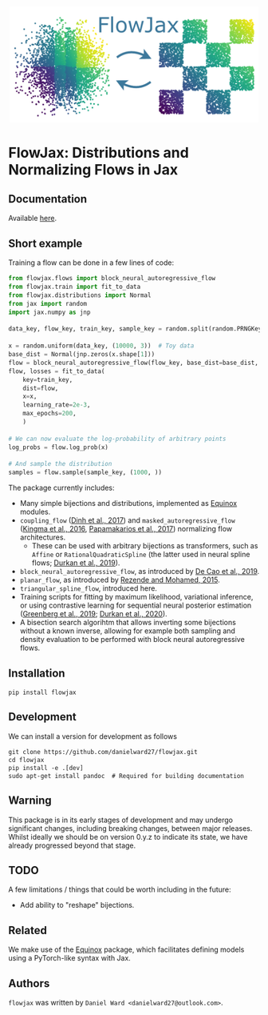 <div align="center">
<img src="./logo.png?raw=true" alt="logo" width="500" ></img>
</div>

# FlowJax: Distributions and Normalizing Flows in Jax

## Documentation
Available [here](https://danielward27.github.io/flowjax/index.html).

## Short example
Training a flow can be done in a few lines of code:

```python
from flowjax.flows import block_neural_autoregressive_flow
from flowjax.train import fit_to_data
from flowjax.distributions import Normal
from jax import random
import jax.numpy as jnp

data_key, flow_key, train_key, sample_key = random.split(random.PRNGKey(0), 3)

x = random.uniform(data_key, (10000, 3))  # Toy data
base_dist = Normal(jnp.zeros(x.shape[1]))
flow = block_neural_autoregressive_flow(flow_key, base_dist=base_dist, nn_block_dim=15)
flow, losses = fit_to_data(
    key=train_key,
    dist=flow,
    x=x,
    learning_rate=2e-3,
    max_epochs=200,
    )

# We can now evaluate the log-probability of arbitrary points
log_probs = flow.log_prob(x)

# And sample the distribution
samples = flow.sample(sample_key, (1000, ))
```

The package currently includes:
- Many simple bijections and distributions, implemented as [Equinox](https://arxiv.org/abs/2111.00254) modules.
- `coupling_flow` ([Dinh et al., 2017](https://arxiv.org/abs/1605.08803)) and `masked_autoregressive_flow` ([Kingma et al., 2016](https://arxiv.org/abs/1606.04934), [Papamakarios et al., 2017](https://arxiv.org/abs/1705.07057v4)) normalizing flow architectures.
    - These can be used with arbitrary bijections as transformers, such as `Affine` or `RationalQuadraticSpline` (the latter used in neural spline flows; [Durkan et al., 2019](https://arxiv.org/abs/1906.04032)). 
- `block_neural_autoregressive_flow`, as introduced by [De Cao et al., 2019](https://arxiv.org/abs/1904.04676).
- `planar_flow`, as introduced by [Rezende and Mohamed, 2015](https://arxiv.org/pdf/1505.05770.pdf).
- `triangular_spline_flow`, introduced here.
- Training scripts for fitting by maximum likelihood, variational inference, or using contrastive learning for sequential neural posterior estimation ([Greenberg et al., 2019](https://arxiv.org/abs/1905.07488); [Durkan et al., 2020](https://arxiv.org/abs/2002.03712])).
- A bisection search algorihtm that allows inverting some bijections without a
known inverse, allowing for example both sampling and density evaluation to be
performed with block neural autoregressive flows.

## Installation
```
pip install flowjax
```

## Development
We can install a version for development as follows
```
git clone https://github.com/danielward27/flowjax.git
cd flowjax
pip install -e .[dev]
sudo apt-get install pandoc  # Required for building documentation
```

## Warning
This package is in its early stages of development and may undergo significant changes, including breaking changes, between major releases. Whilst ideally we should be on version 0.y.z to indicate its state, we have already progressed beyond that stage.

## TODO
A few limitations / things that could be worth including in the future:
- Add ability to "reshape" bijections.

## Related
We make use of the [Equinox](https://arxiv.org/abs/2111.00254) package, which facilitates defining models using a PyTorch-like syntax with Jax. 

## Authors
`flowjax` was written by `Daniel Ward <danielward27@outlook.com>`.

